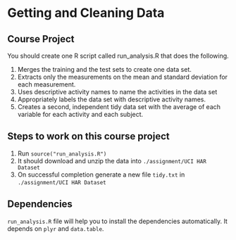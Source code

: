 # Getting and Cleaning Data

## Course Project

You should create one R script called run_analysis.R that does the following.

1. Merges the training and the test sets to create one data set.
2. Extracts only the measurements on the mean and standard deviation for each measurement.
3. Uses descriptive activity names to name the activities in the data set
4. Appropriately labels the data set with descriptive activity names.
5. Creates a second, independent tidy data set with the average of each variable for each activity and each subject.

## Steps to work on this course project


1. Run ```source("run_analysis.R")```
2. It should download and unzip the data into ```./assignment/UCI HAR Dataset```
3. On successful completion generate  a new file ```tidy.txt``` in ```./assignment/UCI HAR Dataset```

## Dependencies

```run_analysis.R``` file will help you to install the dependencies automatically. It depends on ```plyr``` and ```data.table```. 
